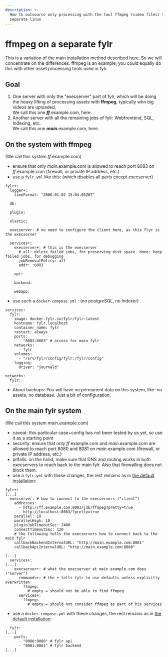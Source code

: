 ```yaml
---
description: >-
  How to outsource only processing with the tool ffmpeg (video files) to a
  separate linux
---
```


# ffmpeg on a separate fylr

This is a variation of the main installation method described [here](../linux-docker-compose.md#installation). So we will concentrate on the differences. ffmpeg is an example, you could equally do this with other asset processing tools used in fylr.

## Goal

1. One server with only the "execserver" part of fylr, which will be doing the heavy lifting of processing assets with **ffmpeg**, typically whn big videos are uploaded.\
   We call this one _**ff**_.example.com, here.
2. Another server with all the remaining jobs of fylr: Webfrontend, SQL, Indexing, etc.. \
   We call this one _**main**_.example.com, here.

## On the system with ffmpeg

(We call this system _ff_.example.com)

* ensure that only _main_.example.com is allowed to reach port 8083 on _ff_.example.com (firewall, or private IP address, etc.)
* use a `fylr.yml` like this: (which disables all parts except execserver)

```
fylr+:
  logger+:
    timeFormat: "2006-01-02 15:04:05Z07"

  db:

  plugin:

  elastic:

  execserver: # no need to configure the client here, as this flyr is the execserver

  services+:
    execserver+: # this is the execserver
      # all: delete failed jobs, for preserving disk space. done: keep failed jobs, for debugging
      jobRemovalPolicy: all
      addr: :8083

    api:

    backend:

    webapp:

```

* use such a `docker-compose.yml` : (no postgreSQL, no Indexer)

```
services:
  fylr:
    image: docker.fylr.io/fylr/fylr:latest
    hostname: fylr.localhost
    container_name: fylr
    restart: always
    ports:
      - "8083:8083" # access for main fylr
    networks:
      - fylr
    volumes:
      - "/srv/fylr/config/fylr:/fylr/config"
    logging:
      driver: "journald"

networks:
  fylr:
```

* About backups: You will have no permanent data on this system, like: no assets, no database. Just a bit of configuration.

## On the main fylr system

(We call this system _main_.example.com)

* caveat: this particular case+config has not been tested by us yet, so use it as a starting point
* security: ensure that only _ff_.example.com and _main_.example.com are allowed to reach port 8080 and 8081 on _main_.example.com (firewall, or private IP address, etc.)
* pitfalls: on the hand, make sure that DNS and routing works in both execservers to reach back to the main fylr. Also that firewalling does not block them.
* use a `fylr.yml` with these changes, the rest remains as in [the default installation](../linux-docker-compose.md#installation):

```
fylr+:
[...]
  execserver: # how to connect to the execservers ("client")
    addresses:
      - http://ff.example.com:8083/job/ffmpeg?pretty=true
      - http://localhost:8083/?pretty=true
    parallel: 18
    parallelHigh: 10
    pluginJobTimeoutSec: 2400
    connectTimeoutSec: 120
    # the following tells the execservers how to connect back to the main fylr
    callbackBackendInternalURL: "http://main.example.com:8081"
    callbackApiInternalURL: "http://main.example.com:8080"

[...]
  services+:
[...]
    execserver+: # what the execserver at main.example.com does ("server")
      commands+: # the + tells fylr to use defaults unless explicitly overwritten
        ffmpeg:
          # empty = should not be able to find ffmpeg
      services+:
        ffmpeg:
          # empty = should not consider ffmpeg as part of his services
```

* use a `docker-compose.yml` with these changes, the rest remains as in [the default installation](../linux-docker-compose.md#installation):

```
  fylr:
[...]
    ports:
      - "8080:8080" # fylr api
      - "8081:8081" # fylr backend
[...]
```

